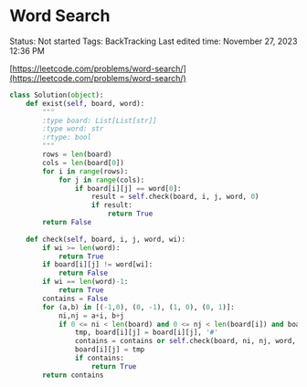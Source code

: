 # Word Search

Status: Not started
Tags: BackTracking
Last edited time: November 27, 2023 12:36 PM

[https://leetcode.com/problems/word-search/](https://leetcode.com/problems/word-search/)

```python
class Solution(object):
    def exist(self, board, word):
        """
        :type board: List[List[str]]
        :type word: str
        :rtype: bool
        """
        rows = len(board)
        cols = len(board[0])
        for i in range(rows):
            for j in range(cols):
                if board[i][j] == word[0]:
                    result = self.check(board, i, j, word, 0)
                    if result:
                        return True
        return False
    
    def check(self, board, i, j, word, wi):
        if wi >= len(word):
            return True
        if board[i][j] != word[wi]:
            return False
        if wi == len(word)-1:
            return True
        contains = False
        for (a,b) in [(-1,0), (0, -1), (1, 0), (0, 1)]:
            ni,nj = a+i, b+j
            if 0 <= ni < len(board) and 0 <= nj < len(board[i]) and board[ni][nj] != '#':
                tmp, board[i][j] = board[i][j], '#'
                contains = contains or self.check(board, ni, nj, word, wi+1)
                board[i][j] = tmp
                if contains:
                    return True
        return contains
```